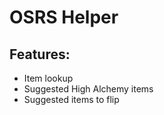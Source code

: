 # OSRS Helper

## Features:
 * Item lookup
 * Suggested High Alchemy items
 * Suggested items to flip

